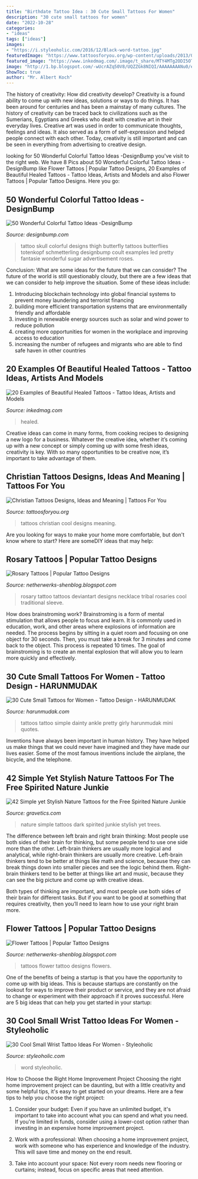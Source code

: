 ```yaml
---
title: "Birthdate Tattoo Idea : 30 Cute Small Tattoos For Women"
description: "30 cute small tattoos for women"
date: "2022-10-28"
categories:
- "ideas"
tags: ["ideas"]
images:
- "https://i.styleoholic.com/2016/12/Black-word-tattoo.jpg"
featuredImage: "https://www.tattoosforyou.org/wp-content/uploads/2013/09/Cool-Christian-Tattoos.jpg"
featured_image: "https://www.inkedmag.com/.image/t_share/MTY4MTg2ODI5OTY1Njk4NDMy/healed-tattoos-fb.jpg"
image: "http://1.bp.blogspot.com/-wUcrAZq50V8/UQZZGk8NIQI/AAAAAAAANu0/ehEADGOhKDw/s1600/Flowers_tattoo_221.jpg"
ShowToc: true
author: "Mr. Albert Koch"
---
```



The history of creativity: How did creativity develop?
Creativity is a found ability to come up with new ideas, solutions or ways to do things. It has been around for centuries and has been a mainstay of many cultures. The history of creativity can be traced back to civilizations such as the Sumerians, Egyptians and Greeks who dealt with creative art in their everyday lives. Creative art was used in order to communicate thoughts, feelings and ideas. It also served as a form of self-expression and helped people connect with each other. Today, creativity is still important and can be seen in everything from advertising to creative design.

	

		
looking for 50 Wonderful Colorful Tattoo Ideas -DesignBump you've visit to the right web. We have 8 Pics about 50 Wonderful Colorful Tattoo Ideas -DesignBump like Flower Tattoos | Popular Tattoo Designs, 20 Examples of Beautiful Healed Tattoos - Tattoo Ideas, Artists and Models and also Flower Tattoos | Popular Tattoo Designs. Here you go:
		
    
## 50 Wonderful Colorful Tattoo Ideas -DesignBump

<img loading=lazy src="http://cdn.designbump.com/wp-content/uploads/2015/12/Colorful-Skull-Tattoo.jpg" onerror="this.onerror=null;this.src='https://tse1.mm.bing.net/th?id=OIP.g_U_GkErZaXEq_Bpn6pJfAHaLH&amp;pid=15.1';" alt="50 Wonderful Colorful Tattoo Ideas -DesignBump">

_Source: designbump.com_

>tattoo skull colorful designs thigh butterfly tattoos butterflies totenkopf schmetterling designbump coult examples led pretty fantasie wonderful sugar advertisement roses. 

	

Conclusion: What are some ideas for the future that we can consider?
The future of the world is still questionably cloudy, but there are a few ideas that we can consider to help improve the situation. Some of these ideas include: 
1. Introducing blockchain technology into global financial systems to prevent money laundering and terrorist financing 
2. building more efficient transportation systems that are environmentally friendly and affordable 
3. investing in renewable energy sources such as solar and wind power to reduce pollution 
4. creating more opportunities for women in the workplace and improving access to education 
5. increasing the number of refugees and migrants who are able to find safe haven in other countries 

    
## 20 Examples Of Beautiful Healed Tattoos - Tattoo Ideas, Artists And Models

<img loading=lazy src="https://www.inkedmag.com/.image/t_share/MTY4MTg2ODI5OTY1Njk4NDMy/healed-tattoos-fb.jpg" onerror="this.onerror=null;this.src='https://tse2.mm.bing.net/th?id=OIP.ZbU65a4lU0k1mGl9EnJFkAHaD4&amp;pid=15.1';" alt="20 Examples of Beautiful Healed Tattoos - Tattoo Ideas, Artists and Models">

_Source: inkedmag.com_

>healed. 

	

Creative ideas can come in many forms, from cooking recipes to designing a new logo for a business. Whatever the creative idea, whether it’s coming up with a new concept or simply coming up with some fresh ideas, creativity is key. With so many opportunities to be creative now, it’s important to take advantage of them.

    
## Christian Tattoos Designs, Ideas And Meaning | Tattoos For You

<img loading=lazy src="https://www.tattoosforyou.org/wp-content/uploads/2013/09/Cool-Christian-Tattoos.jpg" onerror="this.onerror=null;this.src='https://tse2.mm.bing.net/th?id=OIP.3k7R9IAUJLTh55THDxEO7wHaE7&amp;pid=15.1';" alt="Christian Tattoos Designs, Ideas and Meaning | Tattoos For You">

_Source: tattoosforyou.org_

>tattoos christian cool designs meaning. 

	

Are you looking for ways to make your home more comfortable, but don't know where to start? Here are someDIY ideas that may help: 

    
## Rosary Tattoos | Popular Tattoo Designs

<img loading=lazy src="http://4.bp.blogspot.com/-8UUh1aiPWLk/UQZfhhoOthI/AAAAAAAAOwQ/Ky4RZH61x58/s1600/Rosary_Tattoo_by_konZ3pt.jpg" onerror="this.onerror=null;this.src='https://tse2.mm.bing.net/th?id=OIP.pocQPv_WT3MC1Ev9W3B0UwHaLJ&amp;pid=15.1';" alt="Rosary Tattoos | Popular Tattoo Designs">

_Source: netherwerks-shenblog.blogspot.com_

>rosary tattoo tattoos deviantart designs necklace tribal rosaries cool traditional sleeve. 

	

How does brainstroming work?
Brainstroming is a form of mental stimulation that allows people to focus and learn. It is commonly used in education, work, and other areas where explosions of information are needed. The process begins by sitting in a quiet room and focusing on one object for 30 seconds. Then, you must take a break for 3 minutes and come back to the object. This process is repeated 10 times. The goal of brainstroming is to create an mental explosion that will allow you to learn more quickly and effectively.

    
## 30 Cute Small Tattoos For Women - Tattoo Design - HARUNMUDAK

<img loading=lazy src="https://harunmudak.com/wp-content/uploads/2020/05/cute-small-tattoos-19-566x1024.jpg" onerror="this.onerror=null;this.src='https://tse2.mm.bing.net/th?id=OIP.aWtt1N-xS2v2OLp---AefAHaNZ&amp;pid=15.1';" alt="30 Cute Small Tattoos for Women - Tattoo Design - HARUNMUDAK">

_Source: harunmudak.com_

>tattoos tattoo simple dainty ankle pretty girly harunmudak mini quotes. 

	

Inventions have always been important in human history. They have helped us make things that we could never have imagined and they have made our lives easier. Some of the most famous inventions include the airplane, the bicycle, and the telephone.

    
## 42 Simple Yet Stylish Nature Tattoos For The Free Spirited Nature Junkie

<img loading=lazy src="http://www.gravetics.com/wp-content/uploads/2017/08/Dark-and-Mysterious.jpg" onerror="this.onerror=null;this.src='https://tse4.mm.bing.net/th?id=OIP.oHLs3oBcu2hVX87rBhk_qAHaLH&amp;pid=15.1';" alt="42 Simple yet Stylish Nature Tattoos for the Free Spirited Nature Junkie">

_Source: gravetics.com_

>nature simple tattoos dark spirited junkie stylish yet trees. 

	

The difference between left brain and right brain thinking:
Most people use both sides of their brain for thinking, but some people tend to use one side more than the other. Left-brain thinkers are usually more logical and analytical, while right-brain thinkers are usually more creative.
Left-brain thinkers tend to be better at things like math and science, because they can break things down into smaller pieces and see the logic behind them. Right-brain thinkers tend to be better at things like art and music, because they can see the big picture and come up with creative ideas.

Both types of thinking are important, and most people use both sides of their brain for different tasks. But if you want to be good at something that requires creativity, then you’ll need to learn how to use your right brain more.

    
## Flower Tattoos | Popular Tattoo Designs

<img loading=lazy src="http://1.bp.blogspot.com/-wUcrAZq50V8/UQZZGk8NIQI/AAAAAAAANu0/ehEADGOhKDw/s1600/Flowers_tattoo_221.jpg" onerror="this.onerror=null;this.src='https://tse3.mm.bing.net/th?id=OIP.3-mibfn04xFMfls0zuk55gHaLH&amp;pid=15.1';" alt="Flower Tattoos | Popular Tattoo Designs">

_Source: netherwerks-shenblog.blogspot.com_

>tattoos flower tattoo designs flowers. 

	

One of the benefits of being a startup is that you have the opportunity to come up with big ideas. This is because startups are constantly on the lookout for ways to improve their product or service, and they are not afraid to change or experiment with their approach if it proves successful. Here are 5 big ideas that can help you get started in your startup: 

    
## 30 Cool Small Wrist Tattoo Ideas For Women - Styleoholic

<img loading=lazy src="https://i.styleoholic.com/2016/12/Black-word-tattoo.jpg" onerror="this.onerror=null;this.src='https://tse3.mm.bing.net/th?id=OIP.xLv3CMyA2ayr3qsMjkV-QwAAAA&amp;pid=15.1';" alt="30 Cool Small Wrist Tattoo Ideas For Women - Styleoholic">

_Source: styleoholic.com_

>word styleoholic. 

	

How to Choose the Right Home Improvement Project
Choosing the right home improvement project can be daunting, but with a little creativity and some helpful tips, it's easy to get started on your dreams. Here are a few tips to help you choose the right project:
1. Consider your budget: Even if you have an unlimited budget, it's important to take into account what you can spend and what you need. If you're limited in funds, consider using a lower-cost option rather than investing in an expensive home improvement project.

2. Work with a professional: When choosing a home improvement project, work with someone who has experience and knowledge of the industry. This will save time and money on the end result.

3. Take into account your space: Not every room needs new flooring or curtains; instead, focus on specific areas that need attention.

